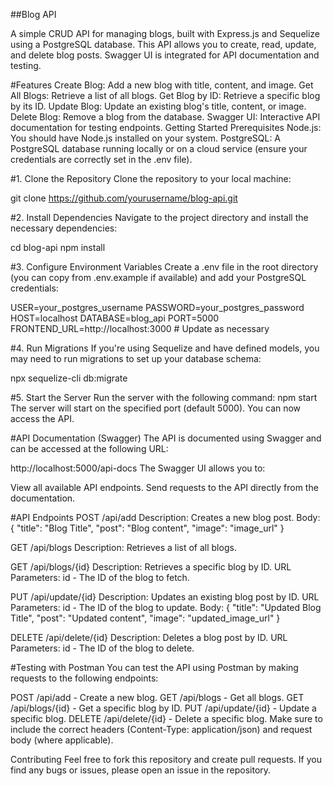 ##Blog API

A simple CRUD API for managing blogs, built with Express.js and Sequelize using a PostgreSQL database. This API allows you to create, read, update, and delete blog posts. Swagger UI is integrated for API documentation and testing.

#Features
Create Blog: Add a new blog with title, content, and image.
Get All Blogs: Retrieve a list of all blogs.
Get Blog by ID: Retrieve a specific blog by its ID.
Update Blog: Update an existing blog's title, content, or image.
Delete Blog: Remove a blog from the database.
Swagger UI: Interactive API documentation for testing endpoints.
Getting Started
Prerequisites
Node.js: You should have Node.js installed on your system.
PostgreSQL: A PostgreSQL database running locally or on a cloud service (ensure your credentials are correctly set in the .env file).

#1. Clone the Repository
Clone the repository to your local machine:

git clone https://github.com/yourusername/blog-api.git

#2. Install Dependencies
Navigate to the project directory and install the necessary dependencies:

cd blog-api
npm install


#3. Configure Environment Variables
Create a .env file in the root directory (you can copy from .env.example if available) and add your PostgreSQL credentials:

USER=your_postgres_username
PASSWORD=your_postgres_password
HOST=localhost
DATABASE=blog_api
PORT=5000
FRONTEND_URL=http://localhost:3000  # Update as necessary


#4. Run Migrations
If you're using Sequelize and have defined models, you may need to run migrations to set up your database schema:

npx sequelize-cli db:migrate


#5. Start the Server
Run the server with the following command:
npm start
The server will start on the specified port (default 5000). You can now access the API.

#API Documentation (Swagger)
The API is documented using Swagger and can be accessed at the following URL:

http://localhost:5000/api-docs
The Swagger UI allows you to:

View all available API endpoints.
Send requests to the API directly from the documentation.


#API Endpoints
POST /api/add
Description: Creates a new blog post.
Body:
{
  "title": "Blog Title",
  "post": "Blog content",
  "image": "image_url"
}

GET /api/blogs
Description: Retrieves a list of all blogs.

GET /api/blogs/{id}
Description: Retrieves a specific blog by ID.
URL Parameters: id - The ID of the blog to fetch.

PUT /api/update/{id}
Description: Updates an existing blog post by ID.
URL Parameters: id - The ID of the blog to update.
Body:
{
  "title": "Updated Blog Title",
  "post": "Updated content",
  "image": "updated_image_url"
}

DELETE /api/delete/{id}
Description: Deletes a blog post by ID.
URL Parameters: id - The ID of the blog to delete.

#Testing with Postman
You can test the API using Postman by making requests to the following endpoints:

POST /api/add - Create a new blog.
GET /api/blogs - Get all blogs.
GET /api/blogs/{id} - Get a specific blog by ID.
PUT /api/update/{id} - Update a specific blog.
DELETE /api/delete/{id} - Delete a specific blog.
Make sure to include the correct headers (Content-Type: application/json) and request body (where applicable).

Contributing
Feel free to fork this repository and create pull requests. If you find any bugs or issues, please open an issue in the repository.
